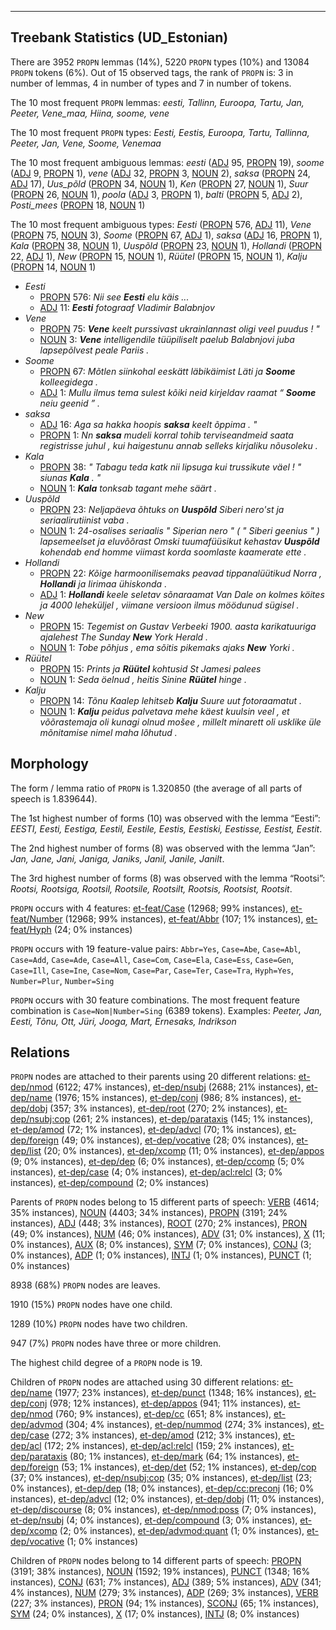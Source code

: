 

--------------------------------------------------------------------------------

## Treebank Statistics (UD_Estonian)

There are 3952 `PROPN` lemmas (14%), 5220 `PROPN` types (10%) and 13084 `PROPN` tokens (6%).
Out of 15 observed tags, the rank of `PROPN` is: 3 in number of lemmas, 4 in number of types and 7 in number of tokens.

The 10 most frequent `PROPN` lemmas: <em>eesti, Tallinn, Euroopa, Tartu, Jan, Peeter, Vene_maa, Hiina, soome, vene</em>

The 10 most frequent `PROPN` types:  <em>Eesti, Eestis, Euroopa, Tartu, Tallinna, Peeter, Jan, Vene, Soome, Venemaa</em>

The 10 most frequent ambiguous lemmas: <em>eesti</em> ([ADJ]() 95, [PROPN]() 19), <em>soome</em> ([ADJ]() 9, [PROPN]() 1), <em>vene</em> ([ADJ]() 32, [PROPN]() 3, [NOUN]() 2), <em>saksa</em> ([PROPN]() 24, [ADJ]() 17), <em>Uus_põld</em> ([PROPN]() 34, [NOUN]() 1), <em>Ken</em> ([PROPN]() 27, [NOUN]() 1), <em>Suur</em> ([PROPN]() 26, [NOUN]() 1), <em>poola</em> ([ADJ]() 3, [PROPN]() 1), <em>balti</em> ([PROPN]() 5, [ADJ]() 2), <em>Posti_mees</em> ([PROPN]() 18, [NOUN]() 1)

The 10 most frequent ambiguous types:  <em>Eesti</em> ([PROPN]() 576, [ADJ]() 11), <em>Vene</em> ([PROPN]() 75, [NOUN]() 3), <em>Soome</em> ([PROPN]() 67, [ADJ]() 1), <em>saksa</em> ([ADJ]() 16, [PROPN]() 1), <em>Kala</em> ([PROPN]() 38, [NOUN]() 1), <em>Uuspõld</em> ([PROPN]() 23, [NOUN]() 1), <em>Hollandi</em> ([PROPN]() 22, [ADJ]() 1), <em>New</em> ([PROPN]() 15, [NOUN]() 1), <em>Rüütel</em> ([PROPN]() 15, [NOUN]() 1), <em>Kalju</em> ([PROPN]() 14, [NOUN]() 1)


* <em>Eesti</em>
  * [PROPN]() 576: <em>Nii see <b>Eesti</b> elu käis ...</em>
  * [ADJ]() 11: <em><b>Eesti</b> fotograaf Vladimir Balabnjov</em>
* <em>Vene</em>
  * [PROPN]() 75: <em><b>Vene</b> keelt purssivast ukrainlannast oligi veel puudus ! "</em>
  * [NOUN]() 3: <em><b>Vene</b> intelligendile tüüpiliselt paelub Balabnjovi juba lapsepõlvest peale Pariis .</em>
* <em>Soome</em>
  * [PROPN]() 67: <em>Mõtlen siinkohal eeskätt läbikäimist Läti ja <b>Soome</b> kolleegidega .</em>
  * [ADJ]() 1: <em>Mullu ilmus tema sulest kõiki neid kirjeldav raamat “ <b>Soome</b> neiu geenid ” .</em>
* <em>saksa</em>
  * [ADJ]() 16: <em>Aga sa hakka hoopis <b>saksa</b> keelt õppima . "</em>
  * [PROPN]() 1: <em>Nn <b>saksa</b> mudeli korral tohib terviseandmeid saata registrisse juhul , kui haigestunu annab selleks kirjaliku nõusoleku .</em>
* <em>Kala</em>
  * [PROPN]() 38: <em>" Tabagu teda katk nii lipsuga kui trussikute väel ! " siunas <b>Kala</b> . "</em>
  * [NOUN]() 1: <em><b>Kala</b> tonksab tagant mehe säärt .</em>
* <em>Uuspõld</em>
  * [PROPN]() 23: <em>Neljapäeva õhtuks on <b>Uuspõld</b> Siberi nero'st ja seriaalirutiinist vaba .</em>
  * [NOUN]() 1: <em>24-osalises seriaalis " Siperian nero " ( " Siberi geenius " ) lapsemeelset ja eluvõõrast Omski tuumafüüsikut kehastav <b>Uuspõld</b> kohendab end homme viimast korda soomlaste kaamerate ette .</em>
* <em>Hollandi</em>
  * [PROPN]() 22: <em>Kõige harmoonilisemaks peavad tippanalüütikud Norra , <b>Hollandi</b> ja Iirimaa ühiskonda .</em>
  * [ADJ]() 1: <em><b>Hollandi</b> keele seletav sõnaraamat Van Dale on kolmes köites ja 4000 leheküljel , viimane versioon ilmus möödunud sügisel .</em>
* <em>New</em>
  * [PROPN]() 15: <em>Tegemist on Gustav Verbeeki 1900. aasta karikatuuriga ajalehest The Sunday <b>New</b> York Herald .</em>
  * [NOUN]() 1: <em>Tobe põhjus , ema sõitis pikemaks ajaks <b>New</b> Yorki .</em>
* <em>Rüütel</em>
  * [PROPN]() 15: <em>Prints ja <b>Rüütel</b> kohtusid St Jamesi palees</em>
  * [NOUN]() 1: <em>Seda öelnud , heitis Sinine <b>Rüütel</b> hinge .</em>
* <em>Kalju</em>
  * [PROPN]() 14: <em>Tõnu Kaalep lehitseb <b>Kalju</b> Suure uut fotoraamatut .</em>
  * [NOUN]() 1: <em><b>Kalju</b> peidus palvetava mehe käest kuulsin veel , et võõrastemaja oli kunagi olnud mošee , millelt minarett oli usklike üle mõnitamise nimel maha lõhutud .</em>

## Morphology

The form / lemma ratio of `PROPN` is 1.320850 (the average of all parts of speech is 1.839644).

The 1st highest number of forms (10) was observed with the lemma “Eesti”: <em>EESTI, Eesti, Eestiga, Eestil, Eestile, Eestis, Eestiski, Eestisse, Eestist, Eestit</em>.

The 2nd highest number of forms (8) was observed with the lemma “Jan”: <em>Jan, Jane, Jani, Janiga, Janiks, Janil, Janile, Janilt</em>.

The 3rd highest number of forms (8) was observed with the lemma “Rootsi”: <em>Rootsi, Rootsiga, Rootsil, Rootsile, Rootsilt, Rootsis, Rootsist, Rootsit</em>.

`PROPN` occurs with 4 features: [et-feat/Case]() (12968; 99% instances), [et-feat/Number]() (12968; 99% instances), [et-feat/Abbr]() (107; 1% instances), [et-feat/Hyph]() (24; 0% instances)

`PROPN` occurs with 19 feature-value pairs: `Abbr=Yes`, `Case=Abe`, `Case=Abl`, `Case=Add`, `Case=Ade`, `Case=All`, `Case=Com`, `Case=Ela`, `Case=Ess`, `Case=Gen`, `Case=Ill`, `Case=Ine`, `Case=Nom`, `Case=Par`, `Case=Ter`, `Case=Tra`, `Hyph=Yes`, `Number=Plur`, `Number=Sing`

`PROPN` occurs with 30 feature combinations.
The most frequent feature combination is `Case=Nom|Number=Sing` (6389 tokens).
Examples: <em>Peeter, Jan, Eesti, Tõnu, Ott, Jüri, Jooga, Mart, Ernesaks, Indrikson</em>


## Relations

`PROPN` nodes are attached to their parents using 20 different relations: [et-dep/nmod]() (6122; 47% instances), [et-dep/nsubj]() (2688; 21% instances), [et-dep/name]() (1976; 15% instances), [et-dep/conj]() (986; 8% instances), [et-dep/dobj]() (357; 3% instances), [et-dep/root]() (270; 2% instances), [et-dep/nsubj:cop]() (261; 2% instances), [et-dep/parataxis]() (145; 1% instances), [et-dep/amod]() (72; 1% instances), [et-dep/advcl]() (70; 1% instances), [et-dep/foreign]() (49; 0% instances), [et-dep/vocative]() (28; 0% instances), [et-dep/list]() (20; 0% instances), [et-dep/xcomp]() (11; 0% instances), [et-dep/appos]() (9; 0% instances), [et-dep/dep]() (6; 0% instances), [et-dep/ccomp]() (5; 0% instances), [et-dep/case]() (4; 0% instances), [et-dep/acl:relcl]() (3; 0% instances), [et-dep/compound]() (2; 0% instances)

Parents of `PROPN` nodes belong to 15 different parts of speech: [VERB]() (4614; 35% instances), [NOUN]() (4403; 34% instances), [PROPN]() (3191; 24% instances), [ADJ]() (448; 3% instances), [ROOT]() (270; 2% instances), [PRON]() (49; 0% instances), [NUM]() (46; 0% instances), [ADV]() (31; 0% instances), [X]() (11; 0% instances), [AUX]() (8; 0% instances), [SYM]() (7; 0% instances), [CONJ]() (3; 0% instances), [ADP]() (1; 0% instances), [INTJ]() (1; 0% instances), [PUNCT]() (1; 0% instances)

8938 (68%) `PROPN` nodes are leaves.

1910 (15%) `PROPN` nodes have one child.

1289 (10%) `PROPN` nodes have two children.

947 (7%) `PROPN` nodes have three or more children.

The highest child degree of a `PROPN` node is 19.

Children of `PROPN` nodes are attached using 30 different relations: [et-dep/name]() (1977; 23% instances), [et-dep/punct]() (1348; 16% instances), [et-dep/conj]() (978; 12% instances), [et-dep/appos]() (941; 11% instances), [et-dep/nmod]() (760; 9% instances), [et-dep/cc]() (651; 8% instances), [et-dep/advmod]() (304; 4% instances), [et-dep/nummod]() (274; 3% instances), [et-dep/case]() (272; 3% instances), [et-dep/amod]() (212; 3% instances), [et-dep/acl]() (172; 2% instances), [et-dep/acl:relcl]() (159; 2% instances), [et-dep/parataxis]() (80; 1% instances), [et-dep/mark]() (64; 1% instances), [et-dep/foreign]() (53; 1% instances), [et-dep/det]() (52; 1% instances), [et-dep/cop]() (37; 0% instances), [et-dep/nsubj:cop]() (35; 0% instances), [et-dep/list]() (23; 0% instances), [et-dep/dep]() (18; 0% instances), [et-dep/cc:preconj]() (16; 0% instances), [et-dep/advcl]() (12; 0% instances), [et-dep/dobj]() (11; 0% instances), [et-dep/discourse]() (8; 0% instances), [et-dep/nmod:poss]() (7; 0% instances), [et-dep/nsubj]() (4; 0% instances), [et-dep/compound]() (3; 0% instances), [et-dep/xcomp]() (2; 0% instances), [et-dep/advmod:quant]() (1; 0% instances), [et-dep/vocative]() (1; 0% instances)

Children of `PROPN` nodes belong to 14 different parts of speech: [PROPN]() (3191; 38% instances), [NOUN]() (1592; 19% instances), [PUNCT]() (1348; 16% instances), [CONJ]() (631; 7% instances), [ADJ]() (389; 5% instances), [ADV]() (341; 4% instances), [NUM]() (279; 3% instances), [ADP]() (269; 3% instances), [VERB]() (227; 3% instances), [PRON]() (94; 1% instances), [SCONJ]() (65; 1% instances), [SYM]() (24; 0% instances), [X]() (17; 0% instances), [INTJ]() (8; 0% instances)

